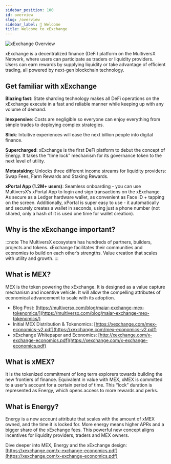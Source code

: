 ```yaml
---
sidebar_position: 100
id: overview
slug: /overview
sidebar_label: 👋 Welcome
title: Welcome to xExchange
---
```


[comment]: # "mx-exclude-context"

<img src="/docs/welcome.png" alt="xExchange Overview" />

[comment]: # "mx-context-auto"

xExchange is a decentralized finance (DeFi) platform on the MultiversX Network, where users can participate as traders or liquidity providers. Users can earn rewards by supplying liquidity or take advantage of efficient trading, all powered by next-gen blockchain technology.

[comment]: # "mx-context-auto"

## Get familiar with xExchange

**Blazing fast**: State sharding technology makes all DeFi operations on the xExchange execute in a fast and reliable manner while keeping up with any volume of demand.

**Inexpensive**: Costs are negligible so everyone can enjoy everything from simple trades to deploying complex strategies.

**Slick**: Intuitive experiences will ease the next billion people into digital finance.

**Supercharged**: xExchange is the first DeFi platform to debut the concept of Energy. It takes the “time lock” mechanism for its governance token to the next level of utility.

**Metastaking**: Unlocks three different income streams for liquidity providers: Swap Fees, Farm Rewards and Staking Rewards.

**xPortal App (1.2M+ users)**: Seamless onboarding - you can use MultiversX’s xPortal App to login and sign transactions on the xExchange. As secure as a Ledger hardware wallet, as convenient as Face ID + tapping on the screen. Additionally, xPortal is super easy to use - it automatically and securely creates a wallet in seconds, using just a phone number (not shared, only a hash of it is used one time for wallet creation).

[comment]: # "mx-context-auto"

## Why is the xExchange important?

:::note
The MultiversX ecosystem has hundreds of partners, builders, projects and tokens. xExchange facilitates their communities and economies to build on each other’s strengths. Value creation that scales with utility and growth.
:::

[comment]: # "mx-context-auto"

## What is MEX?

MEX is the token powering the xExchange. It is designed as a value capture mechanism and incentive vehicle. It will allow the compelling attributes of economical advancement to scale with its adoption.

- Blog Post: [https://multiversx.com/blog/maiar-exchange-mex-tokenomics/](https://multiversx.com/blog/maiar-exchange-mex-tokenomics/)
- Initial MEX Distribution & Tokenomics: [https://xexchange.com/mex-economics-v2.pdf](https://xexchange.com/mex-economics-v2.pdf)
- xExchange Whitepaper and Economics: [http://xexchange.com/x-exchange-economics.pdf](https://xexchange.com/x-exchange-economics.pdf)

[comment]: # "mx-context-auto"

## What is xMEX?

It is the tokenized commitment of long term explorers towards building the new frontiers of finance. Equivalent in value with MEX, xMEX is committed to a user’s account for a certain period of time. This “lock” duration is represented as Energy, which opens access to more rewards and perks.

[comment]: # "mx-context-auto"

## What is Energy?

Energy is a new account attribute that scales with the amount of xMEX owned, and the time it is locked for. More energy means higher APRs and a bigger share of the xExchange fees. This powerful new concept aligns incentives for liquidity providers, traders and MEX owners.

Dive deeper into MEX, Energy and the xExchange design:
[https://xexchange.com/x-exchange-economics.pdf](https://xexchange.com/x-exchange-economics.pdf)
